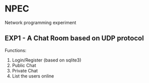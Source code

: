 # NPEC
Network programming experiment

## EXP1 - A Chat Room based on UDP protocol
Functions:
1. Login/Register (based on sqlite3)
2. Public Chat
3. Private Chat
4. List the users online


